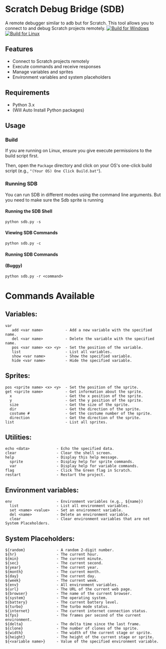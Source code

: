  

# Scratch Debug Bridge (SDB)

A remote debugger similar to adb but for Scratch. This tool allows you to connect to and debug Scratch projects remotely.
[![Build for Windows](https://github.com/CodeFoxy-Github/Scratch-Debug-Bridge/actions/workflows/winBuild.yml/badge.svg)](https://github.com/CodeFoxy-Github/Scratch-Debug-Bridge/actions/workflows/winBuild.yml)
[![Build for Linux](https://github.com/CodeFoxy-Github/Scratch-Debug-Bridge/actions/workflows/linuxBuild.yaml/badge.svg)](https://github.com/CodeFoxy-Github/Scratch-Debug-Bridge/actions/workflows/linuxBuild.yaml)
## Features

*   Connect to Scratch projects remotely
*   Execute commands and receive responses
*   Manage variables and sprites
*   Environment variables and system placeholders

## Requirements

*   Python 3.x
*   (Will Auto Install Python packages)


## Usage

### Build

If you are running on Linux, ensure you give execute permissions to the build script first.

Then, open the `Package` directory and click on your OS's one-click build script (e.g., `"(Your OS) One Click Build.bat"`).

### Running SDB

You can run SDB in different modes using the command line arguments.
But you need to make sure the Sdb sprite is running
#### Running the SDB Shell

```
python sdb.py -s
```

#### Viewing SDB Commands

```
python sdb.py -c
```

#### Running SDB Commands
#### (Buggy)
```
python sdb.py -r <command>
```

# Commands Available

## Variables:

```
var
   add <var name>          - Add a new variable with the specified name.
   del <var name>          - Delete the variable with the specified name.
   pos <var name> <x> <y>  - Set the position of the variable.
   list                    - List all variables.
   show <var name>         - Show the specified variable.
   hide <var name>         - Hide the specified variable.
```

## Sprites:

```
pos <sprite name> <x> <y>  - Set the position of the sprite.
get <sprite name>          - Get information about the sprite.
  x                        - Get the x position of the sprite.
  y                        - Get the y position of the sprite.
  size                     - Get the size of the sprite.
  dir                      - Get the direction of the sprite.
  costume #                - Get the costume number of the sprite.
  direction                - Get the direction of the sprite.
list                       - List all sprites.
```

## Utilities:

```
echo <data>            - Echo the specified data.
clear                  - Clear the shell screen.
help                   - Display this help message.
  sprite               - Display help for sprite commands.
  var                  - Display help for variable commands.
flag                   - Click The Green flag in Scratch.
restart                - Restart the project.
```

## Environment variables:

```
env                    - Environment variables (e.g., ${name})
  list                 - List all environment variables.
  set <name> <value>   - Set an environment variable.
  del <name>           - Delete an environment variable.
  clear                - Clear environment variables that are not System Placeholders.
```

## System Placeholders:

```
${random}              - A random 2-digit number.
${hr}                  - The current hour.
${min}                 - The current minute.
${sec}                 - The current second.
${year}                - The current year.
${month}               - The current month.
${day}                 - The current day.
${week}                - The current week.
${env}                 - All environment variables.
${url}                 - The URL of the current web page.
${browser}             - The name of the current browser.
${system}              - The operating system.
${battery}             - The current battery level.
${turbo}               - The turbo mode status.
${internet}            - The current internet connection status.
${fps}                 - The frames per second of the current environment.
${delta}               - The delta time since the last frame.
${clone}               - The number of clones of the sprite.
${width}               - The width of the current stage or sprite.
${height}              - The height of the current stage or sprite.
${<variable name>}     - Value of the specified environment variable.
```
